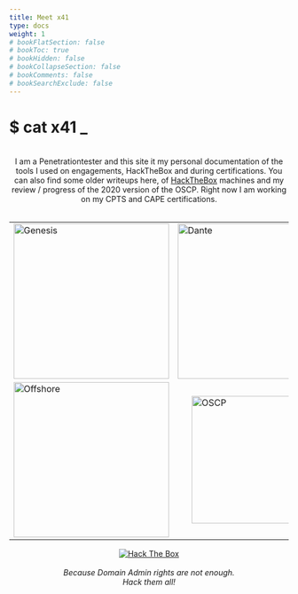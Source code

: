 ```yaml
---
title: Meet x41
type: docs
weight: 1
# bookFlatSection: false
# bookToc: true
# bookHidden: false
# bookCollapseSection: false
# bookComments: false
# bookSearchExclude: false
---
```


# $ cat x41 _

<br>
<center>
I am a Penetrationtester and this site it my personal documentation of the tools I used on engagements, HackTheBox and during certifications.
You can also find some older writeups here, of <a href="https://www.hackthebox.eu" target="_blank">HackTheBox</a> machines and my review / progress of the 2020 version of the OSCP. 
Right now I am working on my CPTS and CAPE certifications.
<br>
<br>
</center>
<div style="display: flex; justify-content: center;">

<table style="margin-left: auto; margin-right: auto; border-collapse: collapse; border: none; background-color: transparent;">
  <tr style="border: none; background-color: transparent;">
    <td style="border: none; background-color: transparent;">
      <img src="genesis.svg" alt="Genesis" style="display: block; margin: auto; width: 280px; height: auto;"/>
    </td>
    <td style="border: none; background-color: transparent;">
      <img src="dante.svg" alt="Dante" style="display: block; margin: auto; width: 280px; height: auto;"/>
    </td>
  </tr>
  <tr style="border: none; background-color: transparent;">
    <td style="border: none; background-color: transparent;">
      <img src="offshore.svg" alt="Offshore" style="display: block; margin: auto; width: 280px; height: auto;"/>
    </td>
    <td style="border: none; background-color: transparent;">
      <img src="oscp.png" alt="OSCP" style="display: block; margin: auto; width: 230px; height: auto;"/>
    </td>
  </tr>
</table>
</div>

<center><a href="https://app.hackthebox.eu/profile/19285" target="_blank"><img src="https://www.hackthebox.eu/badge/image/19285" alt="Hack The Box"></a></center>
<br>
<center><i>Because Domain Admin rights are not enough.</i></center>
<center><i>Hack them all!</i></center>